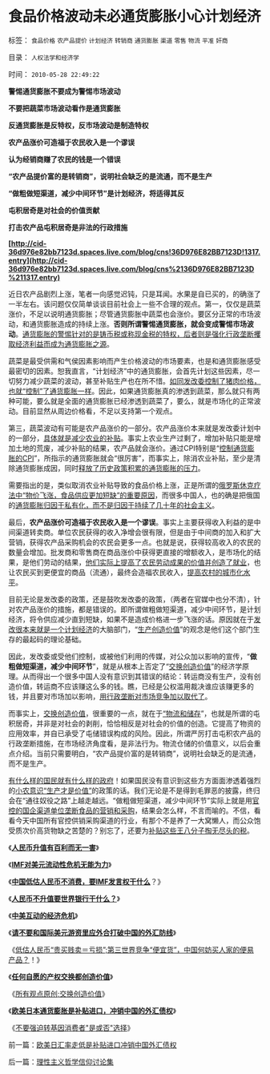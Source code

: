 # 食品价格波动未必通货膨胀小心计划经济

标签： `食品价格` `农产品提价` `计划经济` `转销商` `通货膨胀` `渠道` `零售` `物流` `平准` `奸商` 

目录： `人权法学和经济学`

时间： `2010-05-28 22:49:22`

**警惕通货膨胀不要成为警惕市场波动**

**不要把蔬菜市场波动看作是通货膨胀**

**反通货膨胀是反特权，反市场波动是制造特权**

**农产品涨价可造福于农民收入是一个谬误**

**认为经销商赚了农民的钱是一个错误**

**“农产品提价富的是转销商”，说明社会缺乏的是流通，而不是生产**

**“做粗做短渠道，减少中间环节”是计划经济，将适得其反**

**屯积居奇是对社会的价值贡献**

**打击农产品屯积居奇是非法的行政措施**

**[http://cid-36d976e82bb7123d.spaces.live.com/blog/cns!36D976E82BB7123D!1317.entry](http://cid-36d976e82bb7123d.spaces.live.com/blog/cns%2136D976E82BB7123D%211317.entry)**

近日农产品剧烈上涨，笔者一向感觉迟钝，只是耳闻。水果是自已买的，的确涨了一半左右。该问题仅仅简单谈谈目前社会上一些不合理的观点。第一，仅仅是蔬菜涨价，不足以说明通货膨胀；尽管通货膨胀中蔬菜也会涨价。要区分正常的市场波动，和通货膨胀造成的持续上涨。**否则所谓警惕通货膨胀，就会变成警惕市场波动**。[通货膨胀的警惕针对的是铸币税或称现金税的特权，后者则是强化行政垄断攫取经济利益而成为通货膨胀之源](../../../2009/4/7/市场规范，市场干预和财富转移.md)。

蔬菜是最受供需和气侯因素影响而产生价格波动的市场要素，也是和通货膨胀感受最密切的因素。恕我直言，“计划经济”中的通货膨胀，会首先计划这些因素，尽一切努力减少蔬菜的波动，甚至补贴生产也在所不惜。[如同发改委控制了猪肉价格，也就“控制”了通货膨胀一样](../../../2010/2/7/有中国特色的凯恩斯主义.md)。因此，如果通货膨胀真的渗透到蔬菜，那么就只有两种可能，要么就是全面的通货膨胀已经渗透到蔬菜了，要么，就是市场化的正常波动。目前显然从周边价格看，不足以支持第一个观点。

第三，蔬菜波动有可能是农产品涨价的一部分。农产品涨价本来就是发改委计划中的一部分，[具体就是减少农业的补贴](../../../2009/10/27/中国农村问题是计划经济的问题.md)。事实上农业生产过剩了，增加补贴只能是增加土地的荒废，减少补贴的结果，农产品就会涨价。通过CPI特别是“[控制通货膨胀的CPI](../../../2010/2/2/经济学中的通胀定义不同.md)”，所指示的通货膨胀就会“很厉害”，而事实上，除消农业补贴，至少是清除通货膨胀成因，同时[释放了历史政策积累的通货膨胀的压力](../../../2007/12/3/人民币升值与我国恶性通货膨胀的“不正当关系“.md)。

需要指出的是，类似取消农业补贴导致的食品价格上涨，正是所谓的[俄罗斯休克疗法中“物价飞涨，食品供应更加短缺”的重要原因](../../../2008/12/23/私有化，关闭亏损国企，强化社会保障.md)，而很多中国人，也的确是把俄国的[通货膨胀归因于私有化，而不是归因于持续了几十年的社会主义](../../../2008/12/18/俄罗斯休克疗法可能被妖魔化了.md)。

最后，**农产品涨价可造福于农民收入是一个谬误**。事实上主要获得收入利益的是中间渠道转卖商。单位农民获得的收入净增会很有限，但是由于中间商的加入和扩大营销，获得农产品采购机会的农民会更多一点。也就是说，获得较高收入的农民的数量会增加。批发商和零售商在商品涨价中获得更直接的增额收入，是市场化的结果，是他们劳动的结果，[他们实际上提高了农民劳动成果的价值并创造了就业](../../../2009/10/26/服务业创造财富吗？中国今天缺乏什么产品？.md)，也让农民买到更便宜的商品（流通），最终会造福农民收入，[提高农村的城市化水平](../../../2009/9/19/农村：市场流通物流法制和人权欠发达地区.md)。

目前无论是发改委的政策，还是鼓吹发改委的政策，（两者在官媒中也分不清），针对农产品涨价的措施，都是错误的。即所谓做粗做短渠道，减少中间环节，是计划经济，将令供应减少直到短缺，如果不是造成价格进一步飞涨的话。原因就在于[发改很本来就是一个计划经济](../../../2009/6/19/计划经济创造财富吗？.md)的大脑部门，“[生产创造价值](../../../2010/5/11/抢劫的经济含义是生产，物质生产都是“抢劫”.md)”的观念是他们这个部门生存的最起码的理论基础。

因此，发改委或受他们控制，或被他们利用的传媒，对公众加以影响的宣传，“**做粗做短渠道，减少中间环节**”，就是从根本上否定了“[交换创造价值](../../../2010/4/30/“生产力”无关紧要，“交换力”是文明的进步.md)”的经济学原理。从而得出一个很多中国人没有意识到其错误的结论：转运商没有生产，没有创造价值，转运商不应该赚这么多的钱。瞧，已经是公权滥用裁决谁应该赚更多的钱，并且要对市场加以影响，[用行政垄断对市场竞争加以取代了](../../../2008/7/2/放弃行政垄断，理顺要素价格.md)。

而事实上，[交换创造价值](http://darthvad.blog.sohu.com/140434406.html)，很重要的一点，就在于[“物流和储存](../../../2009/3/30/市场即流通之粮食生产安全与物流安全.md)”，也就是所谓的屯积居奇，并非是对社会的剥削，恰恰相反是对社会的价值的创造。它提高了物资的应用效率，并自已承受了屯储错误构成的风险。因此，所谓严厉打击屯积农产品的行政垄断措施，在市场经济角度看，是非法行为。物流仓储的价值意义，以后会重点介绍。当前只需要明白，“农产品提价富的是转销商”，说明社会缺乏的是流通，而不是生产。

[有什么样的国民就有什么样的政府](../../../2009/12/31/有什么样的文化，就有什么样的国民.md)！如果国民没有意识到这些方方面面渗透着强烈的[小农意识“生产才是价值”](../../../2009/6/26/马恩主义为什么适合移植入中国传统社会.md)的政策的话。我们无论是不是得到毛罪恶的披露，终归会在“通往奴役之路”上越走越远。“做粗做短渠道，减少中间环节”实际上就是用[官控的国企渠道单位垄断食品的营销和采购](../../../2009/8/14/计划经济的划拨是寻租腐败之源.md)，结果会怎么样，不言而喻的。不信，看看今天中国所有官控供销采购渠道的行业，有那个不是养了一大窝懒人，而公众饱受质次价高货物缺之苦楚的？别忘了，还要为[补贴这些王八分子掏无尽头的税](../../../2008/9/5/亏损国企和国民福利.md)。

《[**人民币升值有百利而无一害**](../../../2007/10/28/人民币升值有百利而无一害.md)》

《[**IMF对美元流动性危机无能为力**](../../../2009/7/4/IMF不能挽救中国屯积美元的经济危机.md)》

《[**中国低估人民币不消费，要IMF发言权干什么**](../../../2010/4/24/低估人民币不消费，要IMF发言权干什么？.md)？》

《[**人民币不升值要世界银行干什么？**](../../../2010/4/24/人民币不升值要世界银行干什么？.md)》

《[**中美互动的经济危机**](../../../2009/7/29/中美互动的经济危机.md)》

《[**请不要和国际美元游资里应外合打破中国的外汇防线**](../../../2010/4/26/请勿与国际游资里应外合打破中国防线.md)》

《[低估人民币“贵买贱卖＝亏损”;第三世界竞争“便宜货”，中国何妨买人家的便易产品？](../../../2010/4/26/低估人民币“贵买贱卖＝全民亏损”.md)！》

《**[任何自愿的产权交换都创造价值](../../../2010/5/26/指数期货的交换同样创造价值.md)**》

《[所有观点原创;交换创造价值](../../../2010/5/17/所有观点原创;交换创造价值；熊市好还是牛市好？.md)》

《**[欧美日本通货膨胀是补贴进口，冲销中国的外汇债权](../../../2010/5/28/欧美日汇率走低是补贴进口冲销中国外汇债权.md)**》

《[不要强迫转基因消费者"是或否"选择](../../../2010/5/28/不要强迫转基因消费者是或否选择.md)》



前一篇：[欧美日汇率走低是补贴进口冲销中国外汇债权](../../../2010/5/28/欧美日汇率走低是补贴进口冲销中国外汇债权.md)

后一篇：[理性主义哲学信仰讨论集](../../../2010/5/28/理性主义哲学信仰讨论集.md)